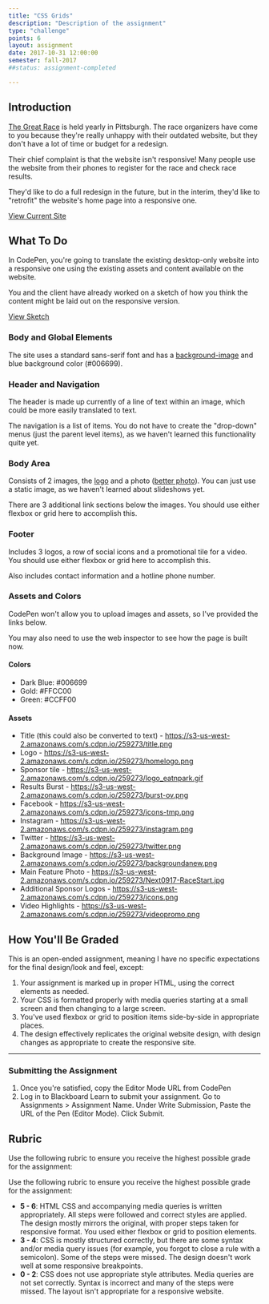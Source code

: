 ```yaml
---
title: "CSS Grids"
description: "Description of the assignment"
type: "challenge"
points: 6
layout: assignment
date: 2017-10-31 12:00:00
semester: fall-2017
##status: assignment-completed

---
```


## Introduction

[The Great Race](http://www.rungreatrace.com) is held yearly in Pittsburgh.  The race organizers have come to you because they're really unhappy with their outdated website, but they don't have a lot of time or budget for a redesign.

Their chief complaint is that the website isn't responsive!  Many people use the website from their phones to register for the race and check race results.

They'd like to do a full redesign in the future, but in the interim, they'd like to "retrofit" the website's home page into a responsive one.  

<a href="http://www.rungreatrace.com" class="button small">View Current Site</a>


## What To Do

In CodePen, you're going to translate the existing desktop-only website into a responsive one using the existing assets and content available on the website.  

You and the client have already worked on a sketch of how you think the content might be laid out on the responsive version.

<a class="button small" href="/files/greatrace-sketch.pdf">View Sketch</a>

### Body and Global Elements

The site uses a standard sans-serif font and has a [background-image](http://www.rungreatrace.com/images/backgroundanew.png) and blue background color (#006699).

### Header and Navigation

The header is made up currently of a line of text within an image, which could be more easily translated to text.  

The navigation is a list of items.  You do not have to create the "drop-down" menus (just the parent level items), as we haven't learned this functionality quite yet.

### Body Area

Consists of 2 images, the [logo](http://www.rungreatrace.com/images/homelogo.png) and a photo ([better photo](http://www.post-gazette.com/image/2017/09/17/1140x_q90_a10-7_cTC_ca0,0,2040,1167/Next0917-RaceStart.jpg)).  You can just use a static image, as we haven't learned about slideshows yet.

There are 3 additional link sections below the images.  You should use either flexbox or grid here to accomplish this.

### Footer

Includes 3 logos, a row of social icons and a promotional tile for a video.  You should use either flexbox or grid here to accomplish this.

Also includes contact information and a hotline phone number.


### Assets and Colors

CodePen won't allow you to upload images and assets, so I've provided the links below.

You may also need to use the web inspector to see how the page is built now.

#### Colors

* Dark Blue: #006699
* Gold: #FFCC00
* Green: #CCFF00

#### Assets

* Title (this could also be converted to text) - https://s3-us-west-2.amazonaws.com/s.cdpn.io/259273/title.png
* Logo - https://s3-us-west-2.amazonaws.com/s.cdpn.io/259273/homelogo.png
* Sponsor tile - https://s3-us-west-2.amazonaws.com/s.cdpn.io/259273/logo_eatnpark.gif
* Results Burst - https://s3-us-west-2.amazonaws.com/s.cdpn.io/259273/burst-ov.png
* Facebook - https://s3-us-west-2.amazonaws.com/s.cdpn.io/259273/icons-tmp.png
* Instagram - https://s3-us-west-2.amazonaws.com/s.cdpn.io/259273/instagram.png
* Twitter - https://s3-us-west-2.amazonaws.com/s.cdpn.io/259273/twitter.png
* Background Image - https://s3-us-west-2.amazonaws.com/s.cdpn.io/259273/backgroundanew.png
* Main Feature Photo - https://s3-us-west-2.amazonaws.com/s.cdpn.io/259273/Next0917-RaceStart.jpg
* Additional Sponsor Logos - https://s3-us-west-2.amazonaws.com/s.cdpn.io/259273/icons.png
* Video Highlights - https://s3-us-west-2.amazonaws.com/s.cdpn.io/259273/videopromo.png

## How You'll Be Graded

This is an open-ended assignment, meaning I have no specific expectations for the final design/look and feel, except:

1.  Your assignment is marked up in proper HTML, using the correct elements as needed.
2.  Your CSS is formatted properly with media queries starting at a small screen and then changing to a large screen.
3.  You've used flexbox or grid to position items side-by-side in appropriate places.
4.  The design effectively replicates the original website design, with design changes as appropriate to create the responsive site.  

---

### Submitting the Assignment

1. Once you're satisfied, copy the Editor Mode URL from CodePen
2. Log in to Blackboard Learn to submit your assignment.  Go to Assignments > Assignment Name.  Under Write Submission, Paste the URL of the Pen (Editor Mode).  Click Submit.

## Rubric

Use the following rubric to ensure you receive the highest possible grade for the assignment:

Use the following rubric to ensure you receive the highest possible grade for the assignment:

* **5 - 6**: HTML CSS and accompanying media queries is written appropriately.  All steps were followed and correct styles are applied.  The design mostly mirrors the original, with proper steps taken for responsive format.  You used either flexbox or grid to position elements.
* **3 - 4**: CSS is mostly structured correctly, but there are some syntax and/or media query issues (for example, you forgot to close a rule with a semicolon).  Some of the steps were missed.  The design doesn't work well at some responsive breakpoints.
* **0 - 2**: CSS does not use appropriate style attributes.  Media queries are not set correctly.  Syntax is incorrect and many of the steps were missed.  The layout isn't appropriate for a responsive website.
